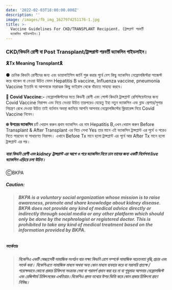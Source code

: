 ```yaml
---
date: '2022-02-03T18:00:00.000Z'
description: ''
image: /images/fb_img_1627974251176-1.jpg
title: >-
  Vaccine Guidelines For CKD/TRANSPLANT Recipient. (ট্রান্সপ্লান্ট পরবর্তী
  ভ্যাকসিন গাইডলাইন।)
---
```





### CKD/কিডনি রোগী বা Post Transplant/ট্রান্সপ্লান্ট পরবর্তী ভ্যাকসিন গাইডলাইন।

**🎗Tx Meaning Transplant🎗**

● ক্রনিক কিডনি রোগীদের জন্য এবং ডায়ালাইসিস জার্নি শুরু করার পূর্বে বেশ কিছু ভ্যাকসিন নেফ্রোলজিস্টরা সাজেস্ট করে থাকেন বা নেওয়া উচিত যেমন Hepatitis B vaccine, Influenza vaccine, pneumonia Vaccine ইত্যাদি যা আপনাকে মারাত্মক কিছু ভাইরাস থেকে বাঁচাতে সাহায্য করবে।

**💢 Covid Vaccine:-** নেফ্রোলজিস্টদের মতে কিডনী রোগী এবং পোস্ট কিডনি ট্রান্সপ্লান্ট রেসিপিয়েন্টদের জন্য Covid Vaccine নিরাপদ এবং নিয়ে নেওয়া উচিত তারপরেও যেহেতু ইহা নতুন ভ্যাকসিন এবং ব্লাড প্রেশার/সুগার নিয়ন্ত্রণ রেখে দেওয়া উচিত তাই বর্তমান অবস্থা জানিয়ে আপনি আপনার নেফ্রোলজিস্টের ক্লিয়ারেন্স নিয়ে Covid Vaccine নিবেন।

**❄ উপরের ভ্যাকসিন** চার্ট খেয়াল করুন প্রথম ভ্যাকসিন এর নাম Hepatitis B,এখন খেয়াল করুন Before Transplant & After Transplant এর নিচে লেখা Yes তার মানে এই ভ্যাকসিন ট্রান্সপ্লান্ট এর পূর্বে ও পরেও নিতে পারবেন যা সাধারণত নিরাপদ। এখানে Before Tx মানে হলো ট্রান্সপ্লান্ট এর পূর্বে আর After Tx মানে হলো ট্রান্সপ্লান্ট এর পর।

##### _যারা কিডনি রোগী এবং kidney ট্রান্সপ্লান্ট এর আগে ও পরে ভ্যাকসিন নিতে চান তাদের জন্য একটি নির্দেশনা live ভ্যাকসিন এড়িয়ে চলা উচিত।_

ⒸBKPA

##### **Caution:**

> ###### **BKPA is a voluntary social organization whose mission is to raise awareness, promote and share knowledge about kidney disease. BKPA does not provide any kind of medical advice directly or indirectly through social media or any other platform which should only be done by the nephrologist or registered doctor. This is prohibited to take any kind of medical treatment based on the information provided by BKPA.**

##### **সতর্কতাঃ**

> ###### **বিকেপিএ একটি স্বেচ্ছাসেবী সামাজিক সংগঠন যার লক্ষ্য কিডনি রোগ সম্পর্কে সামাজিক সচেতনতা বৃদ্ধি,প্রচার এবং সতর্ক করা। বিকেপিএতে সামাজিক মাধ্যম অথবা অন্য কোন মাধ্যম ব্যবহার করে বা সরাসরি প্রত্যক্ষ / পরোক্ষভাবে কোনো প্রকার চিকিৎসা সংক্রান্ত সেবা বা পরামর্শ প্রদান করা হয় না যা শুধুমাত্র আপনার নেফ্রোলজিস্ট এবং রেজিস্টার্ড চিকিৎসকের এখতিয়ার।বিকেপিএ প্রদত্ত তথ্যের উপর ভিত্তি করে কোন প্রকার চিকিৎসা গ্রহণ নিষিদ্ধ।**
